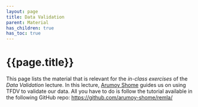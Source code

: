 ```yaml
---
layout: page
title: Data Validation
parent: Material
has_children: true
has_toc: true
---
```


# {{page.title}}

This page lists the material that is relevant for the *in-class exercises* of the *Data Validation* lecture.
In this lecture, [Arumoy Shome] guides us on using TFDV to validate our data.
All you have to do is follow the tutorial available in the following GitHub repo: <https://github.com/arumoy-shome/remla/>

[Arumoy Shome]: https://arumoy.me
